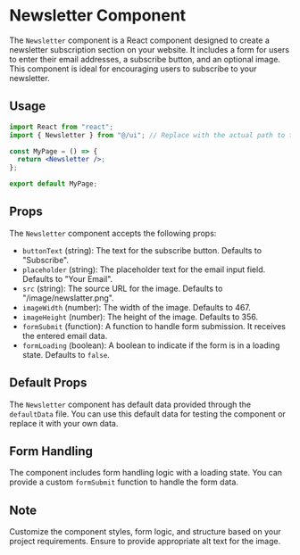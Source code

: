 # Newsletter Component

The `Newsletter` component is a React component designed to create a newsletter subscription section on your website. It includes a form for users to enter their email addresses, a subscribe button, and an optional image. This component is ideal for encouraging users to subscribe to your newsletter.

## Usage

```jsx
import React from "react";
import { Newsletter } from "@/ui"; // Replace with the actual path to the Newsletter component

const MyPage = () => {
  return <Newsletter />;
};

export default MyPage;
```

## Props

The `Newsletter` component accepts the following props:

- `buttonText` (string): The text for the subscribe button. Defaults to "Subscribe".
- `placeholder` (string): The placeholder text for the email input field. Defaults to "Your Email".
- `src` (string): The source URL for the image. Defaults to "/image/newslatter.png".
- `imageWidth` (number): The width of the image. Defaults to 467.
- `imageHeight` (number): The height of the image. Defaults to 356.
- `formSubmit` (function): A function to handle form submission. It receives the entered email data.
- `formLoading` (boolean): A boolean to indicate if the form is in a loading state. Defaults to `false`.

## Default Props

The `Newsletter` component has default data provided through the `defaultData` file. You can use this default data for testing the component or replace it with your own data.

## Form Handling

The component includes form handling logic with a loading state. You can provide a custom `formSubmit` function to handle the form data.

## Note

Customize the component styles, form logic, and structure based on your project requirements. Ensure to provide appropriate alt text for the image.
